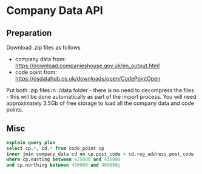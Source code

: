 # Company Data API

## Preparation

Download .zip files as follows

-   company data from: https://download.companieshouse.gov.uk/en_output.html
-   code point from: https://osdatahub.os.uk/downloads/open/CodePointOpen

Put both .zip files in ./data folder - there is no need to decompress the files - this will be done
automatically as part of the import process. You will need approximately 3.5Gb of free storage to load
all the company data and code points.

## Misc

```sql
explain query plan
select cp.*, cd.* from code_point cp
inner join company_data cd on cp.post_code = cd.reg_address_post_code
where cp.easting between 425000 and 435000
and cp.northing between 450000 and 460000;
```
